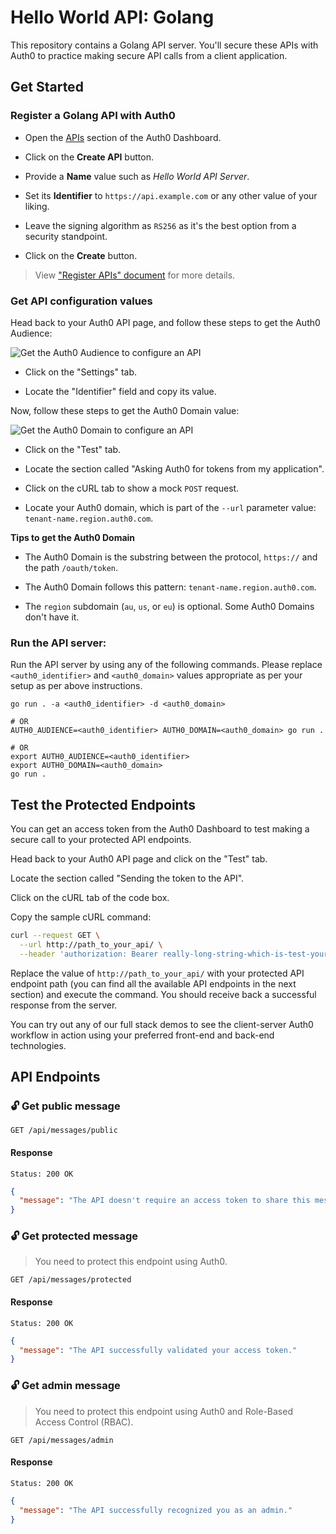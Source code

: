 # Hello World API: Golang #

This repository contains a Golang API server. You'll secure these APIs with Auth0 to practice making secure API calls
from a client application.

## Get Started

### Register a Golang API with Auth0

- Open the [APIs](https://manage.auth0.com/#/apis) section of the Auth0 Dashboard.

- Click on the **Create API** button.

- Provide a **Name** value such as _Hello World API Server_.

- Set its **Identifier** to `https://api.example.com` or any other value of your liking.

- Leave the signing algorithm as `RS256` as it's the best option from a security standpoint.

- Click on the **Create** button.

> View ["Register APIs" document](https://auth0.com/docs/get-started/set-up-apis) for more details.

### Get API configuration values

Head back to your Auth0 API page, and follow these steps to get the Auth0 Audience:

![Get the Auth0 Audience to configure an API](https://images.ctfassets.net/23aumh6u8s0i/1CaZWZK062axeF2cpr884K/cbf29676284e12f8e234545de05dac58/get-the-auth0-audience)

- Click on the "Settings" tab.

- Locate the "Identifier" field and copy its value.

Now, follow these steps to get the Auth0 Domain value:

![Get the Auth0 Domain to configure an API](https://images.ctfassets.net/23aumh6u8s0i/37J4EUXKJWZxHIyxAQ8SYI/d968d967b5e954fc400163638ac2625f/get-the-auth0-domain)

- Click on the "Test" tab.

- Locate the section called "Asking Auth0 for tokens from my application".

- Click on the cURL tab to show a mock `POST` request.

- Locate your Auth0 domain, which is part of the `--url` parameter value: `tenant-name.region.auth0.com`.

**Tips to get the Auth0 Domain**

- The Auth0 Domain is the substring between the protocol, `https://` and the path `/oauth/token`.

- The Auth0 Domain follows this pattern: `tenant-name.region.auth0.com`.

- The `region` subdomain (`au`, `us`, or `eu`) is optional. Some Auth0 Domains don't have it.

### Run the API server:

Run the API server by using any of the following commands. Please replace `<auth0_identifier>` and `<auth0_domain>`
values appropriate as per your setup as per above instructions.

```shell
go run . -a <auth0_identifier> -d <auth0_domain>

# OR 
AUTH0_AUDIENCE=<auth0_identifier> AUTH0_DOMAIN=<auth0_domain> go run .

# OR
export AUTH0_AUDIENCE=<auth0_identifier>
export AUTH0_DOMAIN=<auth0_domain>
go run .
```

## Test the Protected Endpoints

You can get an access token from the Auth0 Dashboard to test making a secure call to your protected API endpoints.

Head back to your Auth0 API page and click on the "Test" tab.

Locate the section called "Sending the token to the API".

Click on the cURL tab of the code box.

Copy the sample cURL command:

```bash
curl --request GET \
  --url http://path_to_your_api/ \
  --header 'authorization: Bearer really-long-string-which-is-test-your-access-token'
```

Replace the value of `http://path_to_your_api/` with your protected API endpoint path (you can find all the available
API endpoints in the next section) and execute the command. You should receive back a successful response from the
server.

You can try out any of our full stack demos to see the client-server Auth0 workflow in action using your preferred
front-end and back-end technologies.

## API Endpoints

### 🔓 Get public message

```shell
GET /api/messages/public
```

#### Response

```shell
Status: 200 OK
```

```json
{
  "message": "The API doesn't require an access token to share this message."
}
```

### 🔓 Get protected message

> You need to protect this endpoint using Auth0.

```shell
GET /api/messages/protected
```

#### Response

```shell
Status: 200 OK
```

```json
{
  "message": "The API successfully validated your access token."
}
```

### 🔓 Get admin message

> You need to protect this endpoint using Auth0 and Role-Based Access Control (RBAC).

```shell
GET /api/messages/admin
```

#### Response

```shell
Status: 200 OK
```

```json
{
  "message": "The API successfully recognized you as an admin."
}
```
